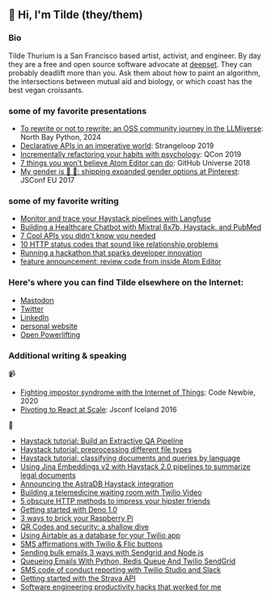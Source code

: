## 🌈 Hi, I'm Tilde (they/them)

### Bio
Tilde Thurium is a San Francisco based artist, activist, and engineer. By day they are a free and open source software advocate at [deepset](https://www.deepset.ai/). They can probably deadlift more than you. Ask them about how to paint an algorithm, the intersections between mutual aid and biology, or which coast has the best vegan croissants.

### some of my favorite presentations
- [To rewrite or not to rewrite: an OSS community journey in the LLMiverse](https://www.youtube.com/watch?v=25LElzXFMHg): North Bay Python, 2024
- [Declarative APIs in an imperative world](https://www.youtube.com/watch?v=e0np8gLRWto): Strangeloop 2019
- [Incrementally refactoring your habits with psychology](https://www.infoq.com/presentations/habits-refactoring-psychology/): QCon 2019
- [7 things you won't believe Atom Editor can do](https://www.youtube.com/watch?v=8VsbNHOPQbI): GitHub Universe 2018
- [My gender is 🍕 🦄: shipping expanded gender options at Pinterest](https://www.youtube.com/watch?v=luppEiB4Peg): JSConf EU 2017

### some of my favorite writing
- [Monitor and trace your Haystack pipelines with Langfuse](https://haystack.deepset.ai/blog/langfuse-integration)
- [Building a Healthcare Chatbot with Mixtral 8x7b, Haystack, and PubMed](https://haystack.deepset.ai/blog/mixtral-8x7b-healthcare-chatbot)
- [7 Cool APIs you didn't know you needed](https://www.twilio.com/en-us/blog/cool-apis)
- [10 HTTP status codes that sound like relationship problems](https://www.twilio.com/en-us/blog/http-status-codes-relationship-problems)
- [Running a hackathon that sparks developer innovation](https://www.infoq.com/articles/hackathon-developer-innovation/)
- [feature announcement: review code from inside Atom Editor](https://github.blog/2019-04-15-easily-review-comments-in-atom/)

### Here's where you can find Tilde elsewhere on the Internet:
- [Mastodon](https://tech.lgbt/@annthurium)
- [Twitter](https://x.com/annthurium)
- [LinkedIn](https://www.linkedin.com/in/annthurium/)
- [personal website](https://tildethurium.com/)
- [Open Powerlifting](https://www.openpowerlifting.org/u/tildethurium)

### Additional writing & speaking
📹
- [Fighting impostor syndrome with the Internet of Things](https://www.youtube.com/watch?v=_PKiWC0EjHM): Code Newbie, 2020
- [Pivoting to React at Scale](https://www.youtube.com/watch?v=t0s97w0GuF4): Jsconf Iceland 2016

📓
- [Haystack tutorial:  Build an Extractive QA Pipeline](https://haystack.deepset.ai/tutorials/34_extractive_qa_pipeline)
- [Haystack tutorial: preprocessing different file types](https://haystack.deepset.ai/tutorials/30_file_type_preprocessing_index_pipeline)
- [Haystack tutorial: classifying documents and queries by language](https://haystack.deepset.ai/tutorials/32_classifying_documents_and_queries_by_language)
- [Using Jina Embeddings v2 with Haystack 2.0 pipelines to summarize legal documents](https://haystack.deepset.ai/blog/using-jina-embeddings-haystack)
- [Announcing the AstraDB Haystack integration](https://haystack.deepset.ai/blog/astradb-haystack-integration)
- [Building a telemedicine waiting room with Twilio Video](https://www.twilio.com/en-us/blog/telemedicine-waiting-room-video)
- [5 obscure HTTP methods to impress your hipster friends](https://www.twilio.com/en-us/blog/obscure-http-methods)
- [Getting started with Deno 1.0](https://www.twilio.com/en-us/blog/getting-started-deno)
- [3 ways to brick your Raspberry Pi](https://www.twilio.com/en-us/blog/3-ways-brick-raspberry-pi)
- [QR Codes and security: a shallow dive](https://www.twilio.com/en-us/blog/qr-codes-security-shallow-dive)
- [Using Airtable as a database for your Twilio app](https://www.twilio.com/en-us/blog/airtable-database-read)
- [SMS affirmations with Twilio & Flic buttons](https://www.twilio.com/en-us/blog/sms-affirmations-button-twilio-flic)
- [Sending bulk emails 3 ways with Sendgrid and Node.js](https://www.twilio.com/en-us/blog/sending-bulk-emails-3-ways-sendgrid-nodejs)
- [Queueing Emails With Python, Redis Queue And Twilio SendGrid](https://www.twilio.com/en-us/blog/queueing-emails-python-redis-queue-twilio-sendgrid)
- [SMS code of conduct reporting with Twilio Studio and Slack](https://www.twilio.com/en-us/blog/sms-code-of-conduct-reporting-with-twilio-studio-and-slack)
- [Getting started with the Strava API](https://medium.com/@annthurium/getting-started-with-the-strava-api-a-tutorial-f3909496cd2d)
- [Software engineering productivity hacks that worked for me](https://medium.com/@annthurium/software-engineering-productivity-hacks-that-worked-for-me-6c4ead3002c4)
